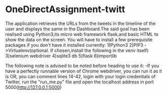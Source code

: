 # OneDirectAssignment-twitt

The application retrieves the URLs from the tweets in the timeline of the user and displays the same in the Dashboard.The said goal has been realised using Python3,its micro web framework flask,and basic HTML to show the data on the screen.
You will have to install a few prerequisite packages if you don't have it installed currently:
1)Python3
2)PIP3
->Virtualenv(optional. If chosen,install the following in the venv itself)
  3)selenium webdriver
  4)sqlite3 db
  5)flask
  6)importlib

The following note is advised to be noted before heading to use it:
-If you have a perfectly runnable version of Chrome webdriver, you can run it as it is OR, you can comment lines 14-42, login with your login credentials of Twitter, run the "run_me.py" file and open the localhost address in port 5000(http://127.0.0.1:5000)




